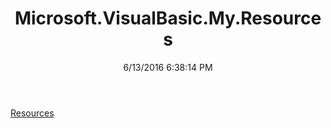 ﻿---
title: Microsoft.VisualBasic.My.Resources
date: 6/13/2016 6:38:14 PM
---

[Resources](T-Microsoft.VisualBasic.My.Resources.Resources.html)
